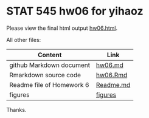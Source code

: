 # STAT 545 hw06 for yihaoz


Please view the final html output [hw06.html](https://htmlpreview.github.io/?https://github.com/STAT545-UBC-students/hw06-yihaoz/blob/master/hw06.html). 

All other files:

Content | Link
--------|---------
github Markdown document | [hw06.md](hw06.md)
Rmarkdown source code | [hw06.Rmd](hw06.Rmd)
Readme file of Homework 6 | [Readme.md](README.md)
figures | [figures](hw06_files/figure-html/)

Thanks.
